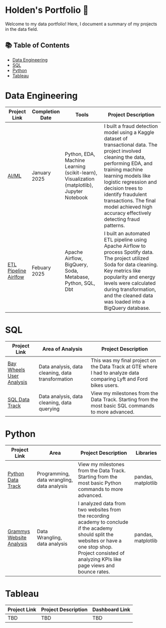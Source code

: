# Holden's Portfolio 🚀

Welcome to my data portfolio! Here, I document a summary of my projects in the data field. 

## 📚 Table of Contents
- [Data Engineering](#data-engineering)
- [SQL](#sql)
- [Python](#python)
- [Tableau](#tableau)

# Data Engineering

| Project Link | Completion Date | Tools | Project Description | 
|---|---|---|---|
| [AI/ML](https://github.com/Holdenj42/Fraud-Detection-Model) | January 2025 | Python, EDA, Machine Learning (scikit-learn), Visualization (matplotlib), Jupyter Notebook | I built a fraud detection model using a Kaggle dataset of transactional data. The project involved cleaning the data, performing EDA, and training machine learning models like logistic regression and decision trees to identify fraudulent transactions. The final model achieved high accuracy effectively detecting fraud patterns. |
| [ETL Pipeline Airlfow](https://github.com/Holdenj42/Airflow_project) | Febuary 2025 | Apache Airflow, BigQuery, Soda, Metabase, Python, SQL, Dbt | I built an automated ETL pipeline using Apache Airflow to process Spotify data. The project utilized Soda for data cleaning. Key metrics like popularity and energy levels were calculated during transformation, and the cleaned data was loaded into a BigQuery database. |

# SQL

| Project Link | Area of Analysis | Project Description | 
|---|---|---|
| [Bay Wheels User Analysis](https://github.com/Holdenj42/SQL-Project) | Data analysis, data cleaning, data transformation | This was my final project on the Data Track at GTE where I had to analyze data comparing Lyft and Ford bikes users. | 
| [SQL Data Track](https://github.com/Holdenj42/Website-Analysis) | Data analysis, data cleaning, data querying | View my milestones from the Data Track. Starting from the most basic SQL commands to more advanced. |  

# Python

| Project Link | Area | Project Description | Libraries |    
|---|---|---|---|
| [Python Data Track](https://github.com/Holdenj42/Data-Analysis-Python) | Programming, data wrangling, data analysis | View my milestones from the Data Track. Starting from the most basic Python commands to more advanced. | pandas, matplotlib| 
| [Grammys Website Analysis](https://github.com/Holdenj42/Website-Analysis) | Data Wrangling, data analysis| I analyzed data from two websites from the recording academy to conclude if the academy should split the websites or have a one stop shop. Project consisted of analyzing KPIs like page views and bounce rates. | pandas, matplotlib |    

# Tableau

| Project Link | Project Description | Dashboard Link |
|---|---|---|
| TBD | TBD | TBD |
